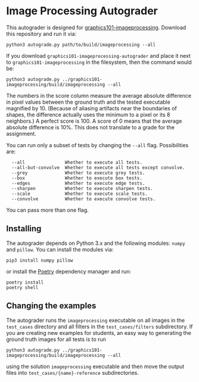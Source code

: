 # Image Processing Autograder

This autograder is designed for [graphics101-imageprocessing](http://github.com/yig/graphics101-imageprocessing).
Download this repository and run it via:

    python3 autograde.py path/to/build/imageprocessing --all

If you download `graphics101-imageprocessing-autograder` and place it
next to `graphics101-imageprocessing` in the filesystem, then the command would be:

    python3 autograde.py ../graphics101-imageprocessing/build/imageprocessing --all

The numbers in the score column measure the average absolute difference in pixel values between the ground truth and the tested executable magnified by 10.
(Because of aliasing artifacts near the boundaries of shapes, the difference actually uses the minimum to a pixel or its 8 neighbors.)
A perfect score is 100. A score of 0 means that the average absolute difference is 10%.
This does not translate to a grade for the assignment.

You can run only a subset of tests by changing the `--all` flag. Possibilities are:

```
  --all               Whether to execute all tests.
  --all-but-convolve  Whether to execute all tests except convolve.
  --grey              Whether to execute grey tests.
  --box               Whether to execute box tests.
  --edges             Whether to execute edge tests.
  --sharpen           Whether to execute sharpen tests.
  --scale             Whether to execute scale tests.
  --convolve          Whether to execute convolve tests.
```

You can pass more than one flag.

## Installing

The autograder depends on Python 3.x and the following modules: `numpy` and `pillow`. You can install the modules via:

    pip3 install numpy pillow

or install the [Poetry](https://python-poetry.org/) dependency manager and run:

    poetry install
    poetry shell

## Changing the examples

The autograder runs the `imageprocessing` executable on all images in the
`test_cases` directory and all filters in the `test_cases/filters` subdirectory. If you are creating new examples for students, an easy way to generating the ground truth images for all tests is to run

    python3 autograde.py ../graphics101-imageprocessing/build/imageprocessing --all

using the solution `imageprocessing` executable and then move the output files into `test_cases/{name}-reference` subdirectories.

